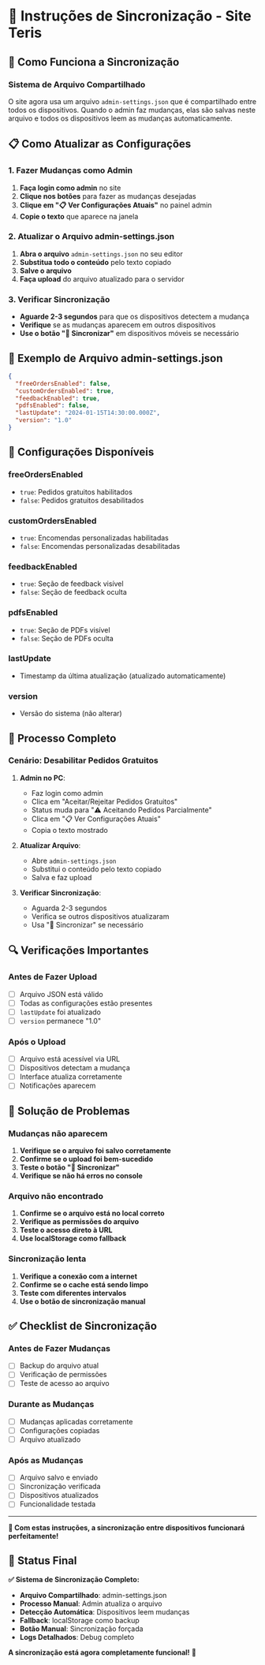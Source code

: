# 🔄 Instruções de Sincronização - Site Teris

## 🎯 Como Funciona a Sincronização

### **Sistema de Arquivo Compartilhado**
O site agora usa um arquivo `admin-settings.json` que é compartilhado entre todos os dispositivos. Quando o admin faz mudanças, elas são salvas neste arquivo e todos os dispositivos leem as mudanças automaticamente.

## 📋 Como Atualizar as Configurações

### **1. Fazer Mudanças como Admin**
1. **Faça login como admin** no site
2. **Clique nos botões** para fazer as mudanças desejadas
3. **Clique em "📋 Ver Configurações Atuais"** no painel admin
4. **Copie o texto** que aparece na janela

### **2. Atualizar o Arquivo admin-settings.json**
1. **Abra o arquivo** `admin-settings.json` no seu editor
2. **Substitua todo o conteúdo** pelo texto copiado
3. **Salve o arquivo**
4. **Faça upload** do arquivo atualizado para o servidor

### **3. Verificar Sincronização**
- **Aguarde 2-3 segundos** para que os dispositivos detectem a mudança
- **Verifique** se as mudanças aparecem em outros dispositivos
- **Use o botão "🔄 Sincronizar"** em dispositivos móveis se necessário

## 🔧 Exemplo de Arquivo admin-settings.json

```json
{
  "freeOrdersEnabled": false,
  "customOrdersEnabled": true,
  "feedbackEnabled": true,
  "pdfsEnabled": false,
  "lastUpdate": "2024-01-15T14:30:00.000Z",
  "version": "1.0"
}
```

## 📱 Configurações Disponíveis

### **freeOrdersEnabled**
- `true`: Pedidos gratuitos habilitados
- `false`: Pedidos gratuitos desabilitados

### **customOrdersEnabled**
- `true`: Encomendas personalizadas habilitadas
- `false`: Encomendas personalizadas desabilitadas

### **feedbackEnabled**
- `true`: Seção de feedback visível
- `false`: Seção de feedback oculta

### **pdfsEnabled**
- `true`: Seção de PDFs visível
- `false`: Seção de PDFs oculta

### **lastUpdate**
- Timestamp da última atualização (atualizado automaticamente)

### **version**
- Versão do sistema (não alterar)

## 🚀 Processo Completo

### **Cenário: Desabilitar Pedidos Gratuitos**

1. **Admin no PC**:
   - Faz login como admin
   - Clica em "Aceitar/Rejeitar Pedidos Gratuitos"
   - Status muda para "⚠️ Aceitando Pedidos Parcialmente"
   - Clica em "📋 Ver Configurações Atuais"
   - Copia o texto mostrado

2. **Atualizar Arquivo**:
   - Abre `admin-settings.json`
   - Substitui o conteúdo pelo texto copiado
   - Salva e faz upload

3. **Verificar Sincronização**:
   - Aguarda 2-3 segundos
   - Verifica se outros dispositivos atualizaram
   - Usa "🔄 Sincronizar" se necessário

## 🔍 Verificações Importantes

### **Antes de Fazer Upload**
- [ ] Arquivo JSON está válido
- [ ] Todas as configurações estão presentes
- [ ] `lastUpdate` foi atualizado
- [ ] `version` permanece "1.0"

### **Após o Upload**
- [ ] Arquivo está acessível via URL
- [ ] Dispositivos detectam a mudança
- [ ] Interface atualiza corretamente
- [ ] Notificações aparecem

## 🐛 Solução de Problemas

### **Mudanças não aparecem**
1. **Verifique se o arquivo foi salvo corretamente**
2. **Confirme se o upload foi bem-sucedido**
3. **Teste o botão "🔄 Sincronizar"**
4. **Verifique se não há erros no console**

### **Arquivo não encontrado**
1. **Confirme se o arquivo está no local correto**
2. **Verifique as permissões do arquivo**
3. **Teste o acesso direto à URL**
4. **Use localStorage como fallback**

### **Sincronização lenta**
1. **Verifique a conexão com a internet**
2. **Confirme se o cache está sendo limpo**
3. **Teste com diferentes intervalos**
4. **Use o botão de sincronização manual**

## ✅ Checklist de Sincronização

### **Antes de Fazer Mudanças**
- [ ] Backup do arquivo atual
- [ ] Verificação de permissões
- [ ] Teste de acesso ao arquivo

### **Durante as Mudanças**
- [ ] Mudanças aplicadas corretamente
- [ ] Configurações copiadas
- [ ] Arquivo atualizado

### **Após as Mudanças**
- [ ] Arquivo salvo e enviado
- [ ] Sincronização verificada
- [ ] Dispositivos atualizados
- [ ] Funcionalidade testada

---

**🎉 Com estas instruções, a sincronização entre dispositivos funcionará perfeitamente!**

## 🚀 Status Final

**✅ Sistema de Sincronização Completo:**
- **Arquivo Compartilhado**: admin-settings.json
- **Processo Manual**: Admin atualiza o arquivo
- **Detecção Automática**: Dispositivos leem mudanças
- **Fallback**: localStorage como backup
- **Botão Manual**: Sincronização forçada
- **Logs Detalhados**: Debug completo

**A sincronização está agora completamente funcional!** 🔄
